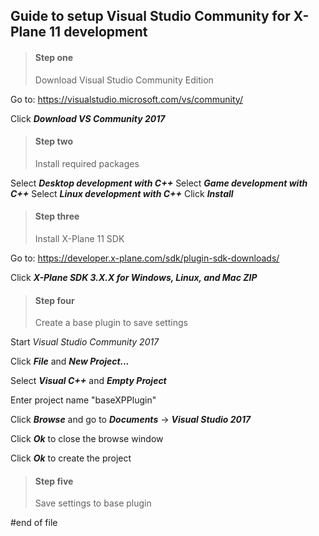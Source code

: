 ## Guide to setup Visual Studio Community for X-Plane 11 development

>#### Step one
> Download Visual Studio Community Edition

Go to:
https://visualstudio.microsoft.com/vs/community/

Click _**Download VS Community 2017**_

>#### Step two
> Install required packages

Select _**Desktop development with C++**_
Select _**Game development with C++**_
Select _**Linux development with C++**_
Click _**Install**_

>#### Step three
> Install X-Plane 11 SDK

Go to:
https://developer.x-plane.com/sdk/plugin-sdk-downloads/

Click _**X-Plane SDK 3.X.X for Windows, Linux, and Mac ZIP**_

>#### Step four
> Create a base plugin to save settings

Start *Visual Studio Community 2017*

Click _**File**_ and _**New Project...**_

Select _**Visual C++**_ and _**Empty Project**_

Enter project name "baseXPPlugin"

Click _**Browse**_ and go to _**Documents**_ -> _**Visual Studio 2017**_

Click _**Ok**_ to close the browse window

Click _**Ok**_ to create the project

>#### Step five
> Save settings to base plugin




#end of file
